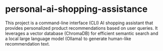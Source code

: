 # personal-ai-shopping-assistance
This project is a command-line interface (CLI) AI shopping assistant that provides personalized product recommendations based on user queries. It leverages a vector database (ChromaDB) for efficient semantic search and a local large language model (Ollama) to generate human-like recommendation text.
